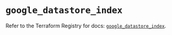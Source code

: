 # `google_datastore_index`

Refer to the Terraform Registry for docs: [`google_datastore_index`](https://registry.terraform.io/providers/hashicorp/google-beta/5.29.1/docs/resources/google_datastore_index).
